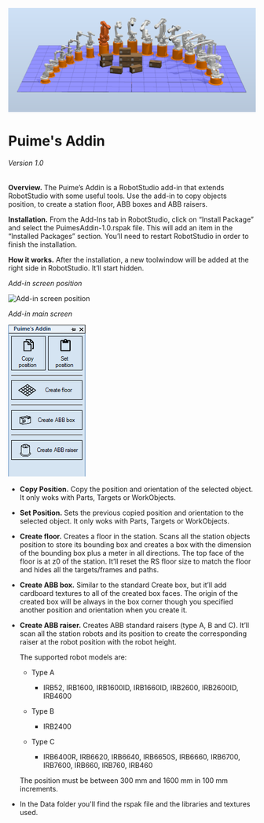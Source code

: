  ![Add-in](https://github.com/SergioPuimeABB/Puime-s_Addin/blob/master/Puime's_Addin/Screenshots/000.png)
# Puime's Addin
###### Version 1.0


**Overview.**
The Puime’s Addin is a RobotStudio add-in that extends RobotStudio with some useful tools. Use the add-in to copy objects position, to create a station floor, ABB boxes and ABB raisers.

**Installation.**
From the Add-Ins tab in RobotStudio, click on “Install Package” and select the PuimesAddin-1.0.rspak file. This will add an item in the “Installed Packages” section. You’ll need to restart RobotStudio in order to finish the installation.

**How it works.**
After the installation, a new toolwindow will be added at the right side in RobotStudio. It’ll start hidden.



*Add-in screen position*

![Add-in screen position](https://github.com/SergioPuimeABB/Puime-s_Addin/blob/master/Puime's_Addin/Screenshots/001.png)



*Add-in main screen*

![Add-in main screen](https://github.com/SergioPuimeABB/Puime-s_Addin/blob/master/Puime's_Addin/Screenshots/002.png)

* **Copy Position.** Copy the position and orientation of the selected object. It only woks with Parts, Targets or WorkObjects.

* **Set Position.** Sets the previous copied position and orientation to the selected object. It only woks with Parts, Targets or WorkObjects.

* **Create floor.** Creates a floor in the station. Scans all the station objects position to store its bounding box and creates a box with the dimension of the bounding box plus a meter in all directions. The top face of the floor is at z0 of the station. 
It’ll reset the RS floor size to match the floor and hides all the targets/frames and paths.

* **Create ABB box.** Similar to the standard Create box, but it’ll add cardboard textures to all of the created box faces. The origin of the created box will be always in the box corner though you specified another position and orientation when you create it. 

* **Create ABB raiser.** Creates ABB standard raisers (type A, B and C). It’ll scan all the station robots and its position to create the corresponding raiser at the robot position with the robot height.

	The supported robot models are:
	- Type A
	  - IRB52, IRB1600, IRB1600ID, IRB1660ID, IRB2600, IRB2600ID, IRB4600

	- Type B
	  - IRB2400

	- Type C
	  - IRB6400R, IRB6620, IRB6640, IRB6650S, IRB6660, IRB6700, IRB7600, IRB660, IRB760, IRB460

	The position must be between 300 mm and 1600 mm in 100 mm increments.




* In the Data folder you'll find the rspak file and the libraries and textures used.
